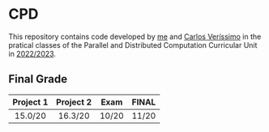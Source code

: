 # CPD

This repository contains code developed by [me](https://sigarra.up.pt/feup/pt/fest_geral.cursos_list?pv_num_unico=201905477) and [Carlos Veríssimo](https://sigarra.up.pt/feup/pt/fest_geral.cursos_list?pv_num_unico=201907716) in the pratical classes of the Parallel and Distributed Computation Curricular Unit in [2022/2023](https://sigarra.up.pt/feup/pt/ucurr_geral.ficha_uc_view?pv_ocorrencia_id=501690).

## Final Grade
|Project 1|Project 2|Exam|FINAL|
|:-----:|:-----:|:-----:|:-----:|
|15.0/20|16.3/20|10/20|11/20|
